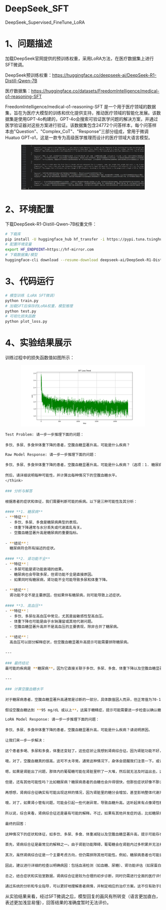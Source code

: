 # DeepSeek_SFT
DeepSeek_Supervised_FineTune_LoRA

# 1、问题描述

加载DeepSeek官网提供的预训练权重，采用LoRA方法，在医疗数据集上进行SFT微调。

DeepSeek预训练权重：https://huggingface.co/deepseek-ai/DeepSeek-R1-Distill-Qwen-7B

医疗数据集：https://huggingface.co/datasets/FreedomIntelligence/medical-o1-reasoning-SFT

FreedomIntelligence/medical-o1-reasoning-SFT 是一个用于医疗领域的数据集，旨在为医疗大模型的训练和优化提供支持，推动医疗领域的智能化发展。该数据集是使用GPT-4o构建的，GPT-4o会搜索可验证医学问题的解决方案，并通过医学验证器对这些方案进行验证。该数据集包含24772个问答样本，每个问答样本由"Question"、"Complex_CoT"、"Response"三部分组成，曾用于微调Huatuo GPT-o1，这是一款专为高级医学推理而设计的医疗领域大语言模型。

<div align="center">
  <img src="./files/data.png" alt="data" width="400"/>
</div>

# 2、环境配置

下载DeepSeek-R1-Distill-Qwen-7B权重文件：

``` bash 
# 下载库
pip install -U huggingface_hub hf_transfer -i https://pypi.tuna.tsinghua.edu.cn/simple
# 配置环境变量
export HF_ENDPOINT=https://hf-mirror.com
# 下载数据集/模型
huggingface-cli download --resume-download deepseek-ai/DeepSeek-R1-Distill-Qwen-7B --local-dir your_path
```

# 3、代码运行

``` bash 
# 模型训练（LoRA SFT微调）
python train.py
# 加载SFT后保存的LoRA权重，模型推理
python test.py
# 可视化损失函数
python plot_loss.py
```

# 4、实验结果展示
训练过程中的损失函数值如图所示：

<div align="center">
  <img src="./files/deepseek_sft.png" alt="deepseek_sft" width="400"/>
</div>

``` bash 
Test Problem: 请一步一步推理下面的问题：

多饮、多尿、多食伴体重下降的患者，空腹血糖显著升高，可能是什么疾病？
```

``` bash 
Raw Model Response: 请一步一步推理下面的问题：

多饮、多尿、多食伴体重下降的患者，空腹血糖显著升高，可能是什么疾病？（选项：1. 糖尿病 2. 肾功能不全 3. 高血压）

然后，请详细说明每种可能性，并计算出每种情况下的空腹血糖水平。
</think>

### 分析与解答

根据患者的症状和体征，我们需要判断可能的疾病。以下是三种可能性及其分析：

#### **1. 糖尿病**
- **特征**：
  - 多饮、多尿、多食是糖尿病典型的表现。
  - 体重下降通常与水分丢失或代谢紊乱有关。
  - 空腹血糖显著升高是糖尿病的重要指标。

- **结论**：
  糖尿病符合所有描述的症状。

#### **2. 肾功能不全**
- **特征**：
  - 多尿可能是肾功能衰竭的结果。
  - 糖尿病也会导致多尿，但肾功能不全是直接原因。
  - 如果同时有糖尿病，肾功能不全可能导致多尿和体重下降。

- **结论**：
  肾功能不全不是主要原因，但如果伴有糖尿病，则可能导致上述症状。

#### **3. 高血压**
- **特征**：
  - 多饮、多尿在高血压中常见，尤其是盐敏感性型高血压。
  - 体重下降也可能是由于水钠潴留或其他代谢问题。
  - 空腹血糖显著升高并不是高血压的主要表现，除非合并了糖尿病。

- **结论**：
  高血压可以部分解释症状，但空腹血糖显著升高提示可能需要排除糖尿病。

---

### 最终结论
最可能的疾病是 **糖尿病**，因为它直接关联于多饮、多尿、多食、体重下降以及空腹血糖显著升高的特征。其他两种疾病虽然也有相关症状，但在本例中的主要表现更符合糖 尿病。

---

### 计算空腹血糖水平

对于糖尿病患者，空腹血糖显著升高通常是诊断的一部分，具体数值因人而异，但正常值为70-110 mg/dL。显著升高意味着远高于这个范围。

假设空腹血糖达到 **95 mg/dL 或以上**，这属于糖精症，提示可能需要进一步检查以确认糖尿病的存在。
```

``` bash 
LoRA Model Response: 请一步一步推理下面的问题：

多饮、多尿、多食伴体重下降的患者，空腹血糖显著升高，可能是什么疾病？请说明原因。

让我们来一步一步解决：

这个患者多喝、多尿和多食，体重还变轻了。这些症状让我想到肾病综合征。因为肾脏功能不好，所以尿多、口渴也正常啊。但为什么血糖这么高呢？

哦，对了，空腹血糖真的很高，这可不太寻常。通常这种情况下，身体会提醒我们注意一下。或许是因为肾脏问题导致体内糖分不能正常代谢。

嗯，如果是肾脏出了问题，那体内的葡萄糖可能在肾脏里积了一大堆，然后就无法及时运出去，这样血糖就会升高。

但是，还有其他可能性吗？比如糖尿病？糖尿病患者的血糖也会升得很快，但那些症状好像不那么符合吧。

再想想，肾病综合征确实有可能出现这样的情况，因为肾脏里的糖分会增加，甚至影响整体代谢系统。不过，如果只是肾小球病变引起的，会不会是另一种情况呢？

哦，对了，如果肾小管有问题，可能会引起一些代谢异常，导致血糖升高。这听起来有点像肾性糖尿病或者肾小管功能受损的情况。

所以说，综合来看，肾病综合征还是最有可能的解释。不过，如果有其他并发症的话，比如糖尿病或代谢性疾病，那就需要更深入地分析了。

最终的回答：

这种情况下的症状和体征，如多饮、多尿、多食、体重减轻以及空腹血糖显著升高，提示可能存在肾病综合征（Renal Failure）或其他与糖尿病相关的疾病。

首先，肾病综合征是最常见的解释之一。由于肾脏功能障碍，葡萄糖会在肾脏内过多积累并无法被及时排出到循环系统中，从而导致血糖水平升高。此外，多尿可能导致身体缺水，进一步影响胰岛素敏感性，加重血糖控制的难度。

其次，虽然肾病综合征是一个主要考虑方向，但仍需排除其他可能性。例如，糖尿病患者也可能表现出类似的症状，特别是当其糖尿病类型为2型糖尿病时，因胰岛素抵抗可能导 致血糖升高。然而，在此情况下，患者通常伴有明显的体重下降和代谢紊乱表现。

因此，建议进行详细的检查以明确病因：包括血液检测（如血糖、尿糖）、肾功能评估（如尿蛋白、血清肌酐）、电解质测试等。根据检查结果，可以针对性地进行治疗，如使用利尿剂、调整降糖药物或进行透析等。

总之，结合症状和实验室数据，肾病综合征是较为合理的初步诊断，同时仍需进行全面的医疗评估和管理。具体情况应由专业的糖尿病及内分泌科医生进行详细讨论和处理。

通过系统的分析和专业指导，可以更好地理解患者病情，并制定相应的治疗方案。这不仅有助于提高患者的生存质量，也能减少并发症的发生风险。希望以上信息能帮助您做出正确的判断！
```

从实验结果来看，经过SFT微调之后，模型回复的画风有所转变（语言更加直白，表述更加浅显易懂），回答结果的准确度暂时无法评价。


